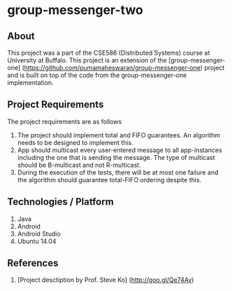 # group-messenger-two

## About
This project was a part of the CSE586 (Distributed Systems) course at University at Buffalo. This project is an extension of the [group-messenger-one] (https://github.com/pumamaheswaran/group-messenger-one) project and is built on top of the code from the group-messenger-one implementation.

## Project Requirements
The project requirements are as follows

1. The project should implement total and FIFO guarantees. An algorithm needs to be designed to implement this.
2. App should multicast every user-entered message to all app-instances including the one that is sending the message. The type of multicast should be B-multicast and not R-multicast.
3. During the execution of the tests, there will be at most one failure and the algorithm should guarantee total-FIFO ordering despite this. 

## Technologies / Platform

1. Java
2. Android
3. Android Studio
4. Ubuntu 14.04

## References
1. [Project desctiption by Prof. Steve Ko] (http://goo.gl/Qe74Av)